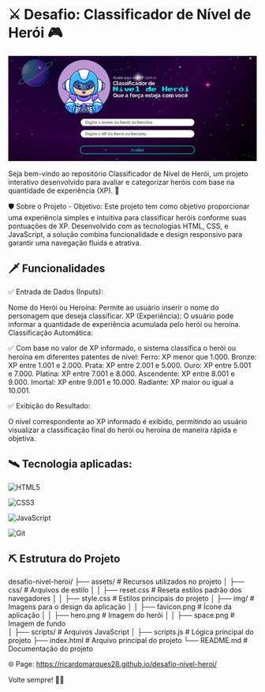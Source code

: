 
# ⚔️ Desafio: Classificador de Nível de Herói 🎮

![Classificador de Heróis](./assets/img/preview.PNG "Interface do Projeto")

Seja bem-vindo ao repositório Classificador de Nível de Herói, um projeto interativo desenvolvido para avaliar e categorizar heróis com base na quantidade de experiência (XP). 🚀

🛡️ Sobre o Projeto - Objetivo:
Este projeto tem como objetivo proporcionar uma experiência simples e intuitiva para classificar heróis conforme suas pontuações de XP. Desenvolvido com as tecnologias HTML, CSS, e JavaScript, a solução combina funcionalidade e design responsivo para garantir uma navegação fluida e atrativa.

## 🗡️ Funcionalidades

✅ Entrada de Dados (Inputs):

Nome do Herói ou Heroína: Permite ao usuário inserir o nome do personagem que deseja classificar.
XP (Experiência): O usuário pode informar a quantidade de experiência acumulada pelo herói ou heroína.
Classificação Automática:

✅ Com base no valor de XP informado, o sistema classifica o herói ou heroína em diferentes patentes de nível:
Ferro: XP menor que 1.000.
Bronze: XP entre 1.001 e 2.000.
Prata: XP entre 2.001 e 5.000.
Ouro: XP entre 5.001 e 7.000.
Platina: XP entre 7.001 e 8.000.
Ascendente: XP entre 8.001 e 9.000.
Imortal: XP entre 9.001 e 10.000.
Radiante: XP maior ou igual a 10.001.

✅ Exibição do Resultado:

O nível correspondente ao XP informado é exibido, permitindo ao usuário visualizar a classificação final do herói ou heroína de maneira rápida e objetiva.


## 🛰️ Tecnologia aplicadas:

![HTML5](https://img.shields.io/badge/HTML5-E34F26?style=for-the-badge&logo=html5&logoColor=white)

![CSS3](https://img.shields.io/badge/CSS3-1572B6?style=for-the-badge&logo=css3&logoColor=white)

![JavaScript](https://img.shields.io/badge/javascript-%23323330.svg?style=for-the-badge&logo=javascript&logoColor=%23F7DF1E)

![Git](https://img.shields.io/badge/GIT-E44C30?style=for-the-badge&logo=git&logoColor=white)

## ⛏️ Estrutura do Projeto

desafio-nivel-heroi/ 
├── assets/ # Recursos utilizados no projeto 
│ ├── css/ # Arquivos de estilo 
│ │   ├── reset.css # Reseta estilos padrão dos navegadores 
│ │   ├── style.css # Estilos principais do projeto 
│ ├── img/ # Imagens para o design da aplicação 
│ │   ├── favicon.png # Ícone da aplicação 
│ │   ├── hero.png # Imagem do herói 
│ │   ├── space.png # Imagem de fundo  
│ ├── scripts/ # Arquivos JavaScript 
│ ├── scripts.js # Lógica principal do projeto 
├── index.html # Arquivo principal do projeto 
└── README.md # Documentação do projeto

🌐 Page: https://ricardomarques28.github.io/desafio-nivel-heroi/


Volte sempre! 💪🎯



